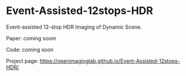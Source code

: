 # Event-Assisted-12stops-HDR
Event-assisted 12-stop HDR Imaging of Dynamic Scene.

Paper: coming soom

Code: coming soon

Project page: https://openimaginglab.github.io/Event-Assisted-12stops-HDR/